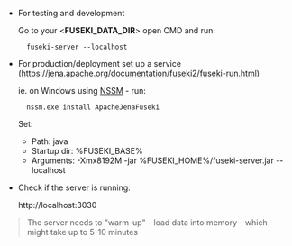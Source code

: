 * For testing and development

    Go to your <**FUSEKI_DATA_DIR**> open CMD and run:
    
        fuseki-server --localhost

* For production/deployment set up a service (https://jena.apache.org/documentation/fuseki2/fuseki-run.html)
   
    ie. on Windows using [NSSM](https://nssm.cc/) - run:

        nssm.exe install ApacheJenaFuseki

    Set:
    - Path:   java
    - Startup dir:   %FUSEKI_BASE%
    - Arguments:   -Xmx8192M -jar %FUSEKI_HOME%/fuseki-server.jar --localhost
   
* Check if the server is running:
    
    http://localhost:3030

> The server needs to "warm-up" - load data into memory - which might take up to 5-10 minutes